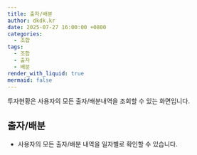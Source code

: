 ```yaml
---
title: 출자/배분
author: dkdk.kr
date: 2025-07-27 16:00:00 +0800
categories:
  - 조합
tags:
  - 조합
  - 출자
  - 배분
render_with_liquid: true
mermaid: false
---
```

투자현황은 사용자의 모든 출자/배분내역을 조회할 수 있는 화면입니다. 
## 출자/배분
- 사용자의 모든 출자/배분 내역을 일자별로 확인할 수 있습니다. 
